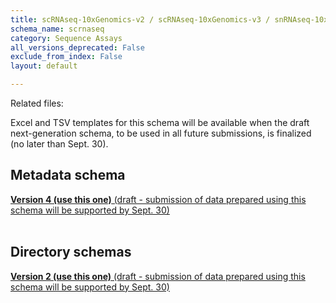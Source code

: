 ```yaml
---
title: scRNAseq-10xGenomics-v2 / scRNAseq-10xGenomics-v3 / snRNAseq-10xGenomics-v2 / snRNAseq-10xGenomics-v3 / scRNAseq / sciRNAseq / snRNAseq / SNARE2-RNAseq / scRNA-seq
schema_name: scrnaseq
category: Sequence Assays
all_versions_deprecated: False
exclude_from_index: False
layout: default

---
```


Related files:

Excel and TSV templates for this schema will be available when the draft next-generation schema, to be used in all future submissions, is finalized (no later than Sept. 30).



## Metadata schema


<summary><a href="https://docs.google.com/spreadsheets/d/1YNyMWvDTZzuj8m4fgdwLI6Wht1C3zb_s2kTONEVkZmo"><b>Version 4 (use this one)</b> (draft - submission of data prepared using this schema will be supported by Sept. 30)</a></summary>



<br>

## Directory schemas
<summary><a href="https://docs.google.com/spreadsheets/d/10Om2iinTwfLn1ySWtovmcm35cQnyg0Pm-rRd0a-eMjc"><b>Version 2 (use this one)</b> (draft - submission of data prepared using this schema will be supported by Sept. 30) </a></summary>

